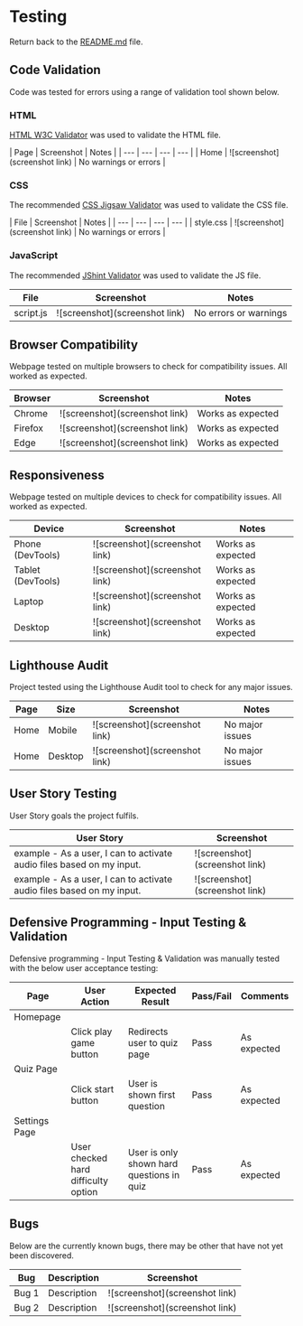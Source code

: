 # Testing
Return back to the [README.md](README.md) file.

## Code Validation
Code was tested for errors using a range of validation tool shown below.

### HTML
[HTML W3C Validator](https://validator.w3.org) was used to validate the HTML file.

| Page | Screenshot | Notes |
| --- | --- | --- | --- |
| Home | ![screenshot](screenshot link) | No warnings or errors |

### CSS
The recommended [CSS Jigsaw Validator](https://jigsaw.w3.org/css-validator) was used to validate the CSS file.

| File | Screenshot | Notes |
| --- | --- | --- | --- |
| style.css | ![screenshot](screenshot link) | No warnings or errors |

### JavaScript
The recommended [JShint Validator](https://jshint.com) was used to validate the JS file.

| File | Screenshot | Notes |
| --- | --- | --- |
| script.js | ![screenshot](screenshot link) | No errors or warnings |

## Browser Compatibility
Webpage tested on multiple browsers to check for compatibility issues. All worked as expected.

| Browser | Screenshot | Notes |
| --- | --- | --- |
| Chrome | ![screenshot](screenshot link) | Works as expected |
| Firefox | ![screenshot](screenshot link) | Works as expected |
| Edge | ![screenshot](screenshot link) | Works as expected |

## Responsiveness
Webpage tested on multiple devices to check for compatibility issues. All worked as expected.

| Device | Screenshot | Notes |
| --- | --- | --- |
| Phone (DevTools) | ![screenshot](screenshot link) | Works as expected |
| Tablet (DevTools) | ![screenshot](screenshot link) | Works as expected |
| Laptop | ![screenshot](screenshot link) | Works as expected |
| Desktop | ![screenshot](screenshot link) | Works as expected |

## Lighthouse Audit
Project tested using the Lighthouse Audit tool to check for any major issues.

| Page | Size | Screenshot | Notes |
| --- | --- | --- | --- |
| Home | Mobile | ![screenshot](screenshot link) | No major issues |
| Home | Desktop | ![screenshot](screenshot link) | No major issues |

## User Story Testing
User Story goals the project fulfils.

| User Story | Screenshot |
| --- | --- |
| example - As a user, I can to activate audio files based on my input. | ![screenshot](screenshot link) |
| example - As a user, I can to activate audio files based on my input. | ![screenshot](screenshot link) |

## Defensive Programming - Input Testing & Validation 
Defensive programming - Input Testing & Validation was manually tested with the below user acceptance testing:

| Page | User Action | Expected Result | Pass/Fail | Comments |
| --- | --- | --- | --- | --- |
| Homepage | | | | |
| | Click play game button | Redirects user to quiz page | Pass | As expected |
| Quiz Page | | | | |
| | Click start button | User is shown first question | Pass | As expected |
| Settings Page | | | | |
| | User checked hard difficulty option | User is only shown hard questions in quiz | Pass | As expected |

## Bugs
Below are the currently known bugs, there may be other that have not yet been discovered. 

| Bug | Description | Screenshot |
| --- | --- | --- |
| Bug 1 | Description | ![screenshot](screenshot link) |
| Bug 2 | Description | ![screenshot](screenshot link) |
